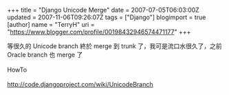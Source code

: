 +++
title = "Django Unicode Merge"
date = 2007-07-05T06:03:00Z
updated = 2007-11-06T09:26:07Z
tags = ["Django"]
blogimport = true 
[author]
	name = "TerryH"
	uri = "https://www.blogger.com/profile/00198432946574471177"
+++

等很久的 Unicode branch 終於 merge 到 trunk 了，我可是流口水很久了，之前 Oracle branch 也 merge 了<br /><br />HowTo<br /><br />http://code.djangoproject.com/wiki/UnicodeBranch
